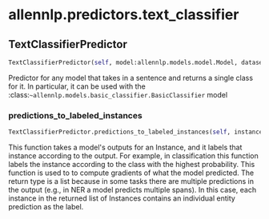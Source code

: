# allennlp.predictors.text_classifier

## TextClassifierPredictor
```python
TextClassifierPredictor(self, model:allennlp.models.model.Model, dataset_reader:allennlp.data.dataset_readers.dataset_reader.DatasetReader) -> None
```

Predictor for any model that takes in a sentence and returns
a single class for it.  In particular, it can be used with
the :class:`~allennlp.models.basic_classifier.BasicClassifier` model

### predictions_to_labeled_instances
```python
TextClassifierPredictor.predictions_to_labeled_instances(self, instance:allennlp.data.instance.Instance, outputs:Dict[str, numpy.ndarray]) -> List[allennlp.data.instance.Instance]
```

This function takes a model's outputs for an Instance, and it labels that instance according
to the output. For example, in classification this function labels the instance according
to the class with the highest probability. This function is used to to compute gradients
of what the model predicted. The return type is a list because in some tasks there are
multiple predictions in the output (e.g., in NER a model predicts multiple spans). In this
case, each instance in the returned list of Instances contains an individual
entity prediction as the label.

